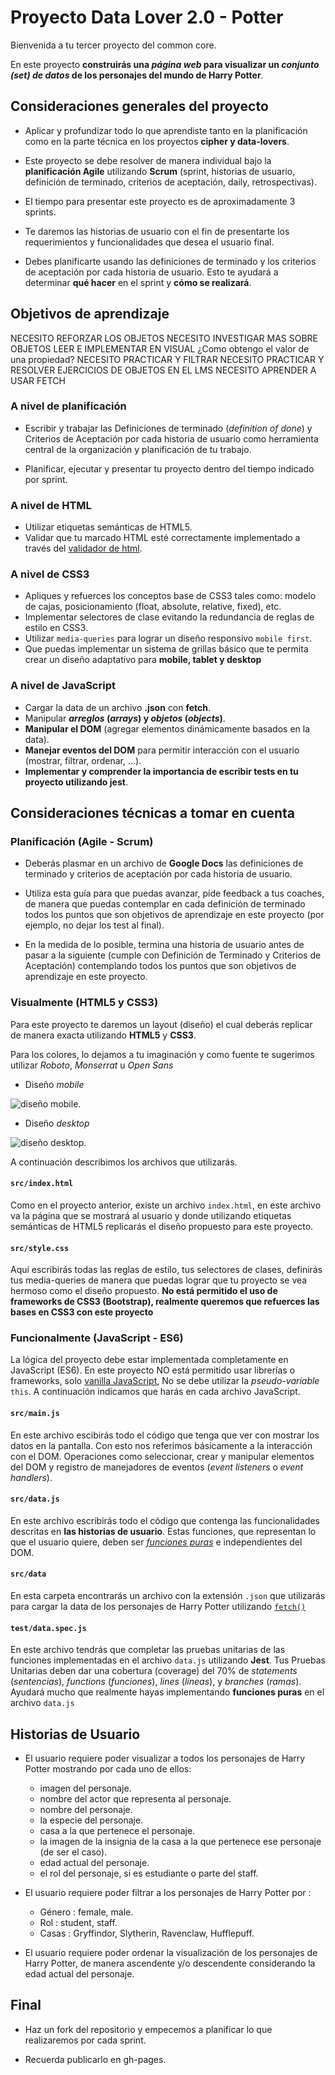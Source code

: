 # Proyecto Data Lover 2.0 - Potter

Bienvenida a tu tercer proyecto del common core.

En este proyecto **construirás una _página web_ para visualizar un _conjunto (set) de datos_ de los personajes del mundo de Harry Potter**.

## Consideraciones generales del proyecto

* Aplicar y profundizar todo lo que aprendiste tanto en la planificación como en la parte técnica en los proyectos **cipher y data-lovers**.

* Este proyecto se debe resolver de manera individual bajo la **planificación Agile** utilizando **Scrum** (sprint, historias de usuario, definición de terminado, criterios de aceptación, daily, retrospectivas).

* El tiempo para presentar este proyecto es de aproximadamente 
3 sprints.

* Te daremos las historias de usuario con el fin de presentarte los requerimientos y funcionalidades que desea el usuario final.

* Debes planificarte usando las definiciones de terminado y los criterios de aceptación por cada historia de usuario. Esto te ayudará a determinar **qué hacer** en el sprint y **cómo se realizará**.

## Objetivos de aprendizaje

NECESITO REFORZAR LOS OBJETOS
NECESITO INVESTIGAR MAS SOBRE OBJETOS LEER E IMPLEMENTAR EN VISUAL
¿Como obtengo el valor de una propiedad?
NECESITO PRACTICAR Y FILTRAR
NECESITO PRACTICAR Y RESOLVER  EJERCICIOS DE OBJETOS EN EL LMS
NECESITO APRENDER A USAR FETCH



### A nivel de planificación

* Escribir y trabajar las Definiciones de terminado (_definition of done_) y Criterios de Aceptación por cada historia de usuario como herramienta central de la organización y planificación de tu trabajo.

* Planificar, ejecutar y presentar tu proyecto dentro del tiempo indicado por sprint.

### A nivel de HTML

* Utilizar etiquetas semánticas de HTML5.
* Validar que tu marcado HTML esté correctamente implementado a través del [validador de html](https://validator.w3.org/).

### A nivel de CSS3

* Apliques y refuerces los conceptos base de CSS3 tales como: modelo de cajas, posicionamiento (float, absolute, relative, fixed), etc.
* Implementar selectores de clase evitando la redundancia de reglas de estilo en CSS3.
* Utilizar `media-queries` para lograr un diseño responsivo `mobile first`.
* Que puedas implementar un sistema de grillas básico que te permita crear un diseño adaptativo para **mobile, tablet y desktop**

### A nivel de JavaScript

* Cargar la data de un archivo **.json** con **fetch**.
* Manipular **_arreglos_ (_arrays_) y _objetos_ (_objects_)**.
* **Manipular el DOM** (agregar elementos dinámicamente basados en la data).
* **Manejar eventos del DOM** para permitir interacción con el usuario (mostrar, filtrar, ordenar, ...).
* **Implementar y comprender la importancia de escribir tests en tu proyecto utilizando jest**.

## Consideraciones técnicas a tomar en cuenta

### Planificación (Agile - Scrum)

* Deberás plasmar en un archivo de **Google Docs** las definiciones de terminado y criterios de aceptación por cada historia de usuario.

* Utiliza esta guía para que puedas avanzar, pide feedback a tus coaches, de manera que puedas contemplar en cada definición de terminado todos los puntos que son objetivos de aprendizaje en este proyecto (por ejemplo, no dejar los test al final).

* En la medida de lo posible, termina una historia de usuario antes de pasar a la siguiente (cumple con Definición de Terminado  y Criterios de Aceptación) contemplando todos los puntos que son objetivos de aprendizaje en este proyecto.

### Visualmente (HTML5 y CSS3)

Para este proyecto te daremos un layout (diseño) el cual deberás replicar de manera exacta utilizando **HTML5** y **CSS3**.

Para los colores, lo dejamos a tu imaginación y como fuente te sugerimos utilizar *Roboto*, *Monserrat* u *Open Sans*

* Diseño *mobile*

 ![diseño mobile](https://user-images.githubusercontent.com/25906896/56050330-3403c400-5d11-11e9-8e8b-ab479ca1054b.png).

* Diseño *desktop*

![diseño desktop](https://user-images.githubusercontent.com/25906896/56048432-22b8b880-5d0d-11e9-807c-e7e74c19e39c.png).

 A continuación describimos los archivos que utilizarás.

#### `src/index.html`

Como en el proyecto anterior, existe un archivo `index.html`, en este archivo va la página que se mostrará al usuario y donde utilizando etiquetas semánticas de HTML5 replicarás el diseño propuesto para este proyecto.

#### `src/style.css`

Aquí escribirás todas las reglas de estilo, tus selectores de clases, definirás tus media-queries de manera que puedas lograr que tu proyecto se vea hermoso como el diseño propuesto.
**No está permitido el uso de frameworks de CSS3 (Bootstrap), realmente queremos que refuerces las bases en CSS3 con este proyecto**

### Funcionalmente (JavaScript - ES6)

La lógica del proyecto debe estar implementada completamente en JavaScript (ES6). En este proyecto NO está permitido usar librerías o
frameworks, solo [vanilla JavaScript](https://medium.com/laboratoria-how-to/vanillajs-vs-jquery-31e623bbd46e),
No se debe utilizar la _pseudo-variable_ `this`.
A continuación indicamos que harás en cada archivo JavaScript.

#### `src/main.js`

En este archivo escibirás todo el código que tenga que ver con mostrar los datos en la pantalla. Con esto nos referimos básicamente a la interacción con el DOM. Operaciones como seleccionar, crear y manipular elementos del DOM y registro de manejadores de eventos (_event listeners_ o _event handlers_).

#### `src/data.js`

En este archivo escribirás todo el código que contenga las funcionalidades descritas en **las historias de usuario**.
Estas funciones, que representan lo que el usuario quiere, deben ser [_funciones puras_](https://medium.com/laboratoria-developers/introducci%C3%B3n-a-la-programaci%C3%B3n-funcional-en-javascript-parte-2-funciones-puras-b99e08c2895d) e independientes del DOM.

#### `src/data`

En esta carpeta encontrarás un archivo con la extensión `.json` que utilizarás para cargar la data de los personajes de Harry Potter utilizando [`fetch()`](https://developer.mozilla.org/es/docs/Web/API/Fetch_API)

#### `test/data.spec.js`

En este archivo tendrás que completar las pruebas unitarias de las funciones implementadas en el archivo `data.js` utilizando **Jest**.
Tus Pruebas Unitarias deben dar una cobertura (coverage) del 70% de _statements_ (_sentencias_), _functions_ (_funciones_), _lines_ (_líneas_), y _branches_ (_ramas_).
Ayudará mucho que realmente hayas implementando **funciones puras** en el archivo `data.js`

## Historias de Usuario

* El usuario requiere poder visualizar a todos los personajes de Harry Potter mostrando por cada uno de ellos:

  * imagen del personaje.
  * nombre del actor que representa al personaje.
  * nombre del personaje.
  * la especie del personaje.
  * casa a la que pertenece el personaje.
  * la imagen de la insignia de la casa a la que pertenece ese personaje (de ser el caso).
  * edad actual del personaje.
  * el rol del personaje, si es estudiante o parte del staff.

* El usuario requiere poder filtrar a los personajes de Harry Potter por :
  * Género : female, male.
  * Rol : student, staff.
  * Casas : Gryffindor, Slytherin, Ravenclaw, Hufflepuff.

* El usuario requiere poder ordenar la visualización de los personajes de Harry Potter, de manera ascendente y/o descendente considerando la edad actual del personaje.

## Final

* Haz un fork del repositorio y empecemos a planificar lo que realizaremos por cada sprint.

* Recuerda publicarlo en gh-pages.
